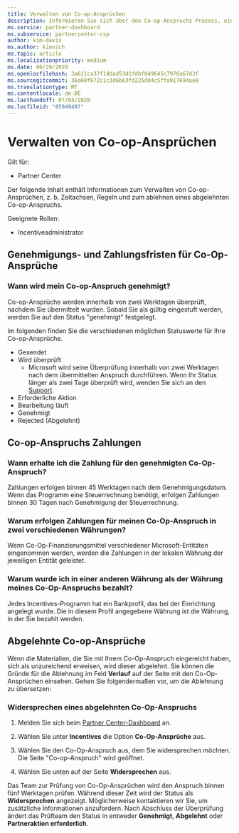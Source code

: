 ```yaml
---
title: Verwalten von Co-op-Ansprüchen
description: Informieren Sie sich über den Co-op-Anspruchs Prozess, einschließlich Terminen, Währungsproblemen und der Beilegung eines abgelehnten Co-op-Anspruchs.
ms.service: partner-dashboard
ms.subservice: partnercenter-csp
author: kim-davis
ms.author: kimnich
ms.topic: article
ms.localizationpriority: medium
ms.date: 06/29/2020
ms.openlocfilehash: 3a611ca37f1ddad53d1fdbf049645c7976a67d3f
ms.sourcegitcommit: 36a60f672c1c3d6b63fd225d04c5ffa917694ae0
ms.translationtype: MT
ms.contentlocale: de-DE
ms.lasthandoff: 07/03/2020
ms.locfileid: "85949497"
---
```

# <a name="manage-co-op-claims"></a>Verwalten von Co-op-Ansprüchen

Gilt für:

- Partner Center

Der folgende Inhalt enthält Informationen zum Verwalten von Co-op-Ansprüchen, z. b. Zeitachsen, Regeln und zum ablehnen eines abgelehnten Co-op-Anspruchs.

Geeignete Rollen:

- Incentiveadministrator

## <a name="co-op-claims-approval-and-payment-deadlines"></a>Genehmigungs- und Zahlungsfristen für Co-Op-Ansprüche

### <a name="when-will-my-co-op-claim-be-approved"></a>Wann wird mein Co-op-Anspruch genehmigt?

Co-op-Ansprüche werden innerhalb von zwei Werktagen überprüft, nachdem Sie übermittelt wurden. Sobald Sie als gültig eingestuft werden, werden Sie auf den Status "genehmigt" festgelegt.  

Im folgenden finden Sie die verschiedenen möglichen Statuswerte für Ihre Co-op-Ansprüche.

- Gesendet
- Wird überprüft
  - Microsoft wird seine Überprüfung innerhalb von zwei Werktagen nach dem übermittelten Anspruch durchführen. Wenn Ihr Status länger als zwei Tage überprüft wird, wenden Sie sich an den [Support](https://partner.microsoft.com/dashboard/support/incentives/servicerequests?category=incentives).
- Erforderliche Aktion
- Bearbeitung läuft
- Genehmigt
- Rejected (Abgelehnt)

## <a name="co-op-claim-payments"></a>Co-op-Anspruchs Zahlungen

### <a name="when-will-i-get-the-payment-for-the-approved-co-op-claim"></a>Wann erhalte ich die Zahlung für den genehmigten Co-Op-Anspruch?

Zahlungen erfolgen binnen 45 Werktagen nach dem Genehmigungsdatum. Wenn das Programm eine Steuerrechnung benötigt, erfolgen Zahlungen binnen 30 Tagen nach Genehmigung der Steuerrechnung.

### <a name="why-are-my-co-op-claim-payments-made-in-two-different-currencies"></a>Warum erfolgen Zahlungen für meinen Co-Op-Anspruch in zwei verschiedenen Währungen?

Wenn Co-Op-Finanzierungsmittel verschiedener Microsoft-Entitäten eingenommen werden, werden die Zahlungen in der lokalen Währung der jeweiligen Entität geleistet.  

### <a name="why-was-i-paid-in-a-currency-other-than-my-co-op-claim-currency"></a>Warum wurde ich in einer anderen Währung als der Währung meines Co-Op-Anspruchs bezahlt?

Jedes Incentives-Programm hat ein Bankprofil, das bei der Einrichtung angelegt wurde. Die in diesem Profil angegebene Währung ist die Währung, in der Sie bezahlt werden.

## <a name="rejected-co-op-claims"></a>Abgelehnte Co-op-Ansprüche

Wenn die Materialien, die Sie mit Ihrem Co-Op-Anspruch eingereicht haben, sich als unzureichend erweisen, wird dieser abgelehnt. Sie können die Gründe für die Ablehnung im Feld **Verlauf** auf der Seite mit den Co-Op-Ansprüchen einsehen. Gehen Sie folgendermaßen vor, um die Ablehnung zu übersetzen:

### <a name="dispute-a-rejected-co-op-claim"></a>Widersprechen eines abgelehnten Co-Op-Anspruchs

1. Melden Sie sich beim [Partner Center-Dashboard](https://partner.microsoft.com/dashboard/) an.

2. Wählen Sie unter **Incentives** die Option **Co-Op-Ansprüche** aus.

3. Wählen Sie den Co-Op-Anspruch aus, dem Sie widersprechen möchten. Die Seite "Co-op-Anspruch" wird geöffnet.

4. Wählen Sie unten auf der Seite **Widersprechen** aus.

Das Team zur Prüfung von Co-Op-Ansprüchen wird den Anspruch binnen fünf Werktagen prüfen. Während dieser Zeit wird der Status als **Widersprochen** angezeigt. Möglicherweise kontaktieren wir Sie, um zusätzliche Informationen anzufordern. Nach Abschluss der Überprüfung ändert das Prüfteam den Status in entweder **Genehmigt**, **Abgelehnt** oder **Partneraktion erforderlich**.
